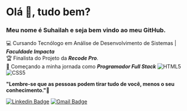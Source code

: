# Olá :wave:, tudo bem?
### Meu nome é Suhailah e seja bem vindo ao meu GitHub. 
  
  
:computer: Cursando Tecnólogo em Análise de Desenvolvimento de Sistemas | **_Faculdade Impacta_**  
:trophy: Finalista do Projeto da **_Recode Pro_**.  
:rocket: Começando a minha jornada como **_Programador Full Stack_**
![HTML5](https://icongr.am/devicon/html5-original-wordmark.svg?size=29&color=currentColor) ![CSS5](https://icongr.am/devicon/css3-original-wordmark.svg?size=29&color=currentColor)

 
 
   **"Lembre-se que as pessoas podem tirar tudo de você, menos o seu conhecimento."🧠**
   
[![Linkedin Badge](https://img.shields.io/badge/-LinkedIn-blue?style=flat-square&logo=Linkedin&logoColor=white&link=https://www.linkedin.com/in/suhailah-concei%C3%A7%C3%A3o-43069a150/])](https://www.linkedin.com/in/suhailah-concei%C3%A7%C3%A3o-43069a150/) [![Gmail Badge](https://img.shields.io/badge/-Gmail-c14438?style=flat-square&logo=Gmail&logoColor=white&link=mailto:dev.suhmoraes@gmail.com)](mailto:dev.suhmoraes@gmail.com)
